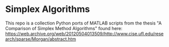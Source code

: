 # Simplex Algorithms

This repo is a collection Python ports of MATLAB scripts from the
thesis "A Comparison of Simplex Method Algorithms" found here:
https://web.archive.org/web/20120504013509/http://www.cise.ufl.edu/research/sparse/Morgan/abstract.htm
